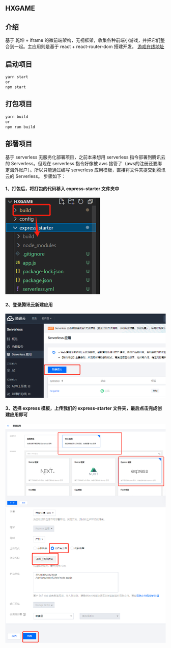 
## HXGAME

## 介绍
基于 乾坤 + iframe 的微前端架构，无视框架，收集各种前端小游戏，并把它们整合到一起。主应用则是基于 react + react-router-dom 搭建开发。
<a href="https://service-1fpayfkw-1302167662.gz.apigw.tencentcs.com/release/">游戏在线地址</a>

## 启动项目
```shell
yarn start
or
npm start
```

## 打包项目
```shell
yarn build
or
npm run build
```

## 部署项目
基于 serverless 无服务化部署项目，之前本来想用 serverless 指令部署到腾讯云的 Serverless。但现在 serverless 指令好像被 aws 接管了（aws的注册还要绑定海外账户）。所以只能通过编写 serverless 应用模板，直接将文件夹提交到腾讯云的 Serverless。
步骤如下：
#### 1、打包后，将打包的代码移入 express-starter 文件夹中
<img src="./readmeImg/1.jpg">

#### 2、登录腾讯云新建应用
<img src="./readmeImg/2.jpg">

#### 3、选择 express 模板，上传我们的 express-starter 文件夹，最后点击完成创建应用即可
<img src="./readmeImg/3.jpg">
<img src="./readmeImg/4.jpg">


